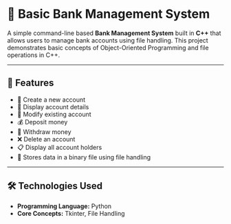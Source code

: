 # 🏦 Basic Bank Management System

A simple command-line based **Bank Management System** built in **C++** that allows users to manage bank accounts using file handling. This project demonstrates basic concepts of Object-Oriented Programming and file operations in C++.

---

## 📌 Features

- 📁 Create a new account
- 🧾 Display account details
- 📝 Modify existing account
- 💰 Deposit money
- 💸 Withdraw money
- ❌ Delete an account
- 📋 Display all account holders
- 💾 Stores data in a binary file using file handling

---

## 🛠️ Technologies Used

- **Programming Language:** Python
- **Core Concepts:** Tkinter, File Handling



